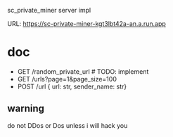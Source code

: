 sc_private_miner server impl

URL: https://sc-private-miner-kgt3lbt42a-an.a.run.app

# doc

- GET /random_private_url # TODO: implement
- GET /urls?page=1&page_size=100
- POST /url { url: str, sender_name: str}

## warning

do not DDos or Dos unless i will hack you
